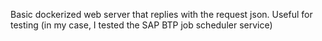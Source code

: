 Basic dockerized web server that replies with the request json. Useful for testing (in my case, I tested the SAP BTP job scheduler service)